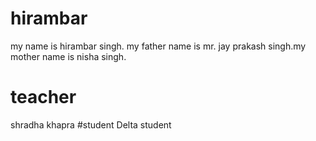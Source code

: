 # hirambar
my name is hirambar singh. my father name is mr. jay prakash singh.my mother name is nisha singh.

# teacher
shradha khapra
#student 
Delta student

